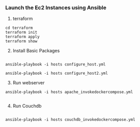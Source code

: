 

### Launch the Ec2 Instances using Ansible

1. terraform
```
cd terraform
terraform init
terraform apply
terraform show

```

2. Install Basic Packages

```

ansible-playbook -i hosts configure_host.yml

ansible-playbook -i hosts configure_host2.yml

```

3. Run webserver
```
ansible-playbook -i hosts apache_invokedockercompose.yml


```

4. Run Couchdb
```

ansible-playbook -i hosts couchdb_invokedockercompose.yml

```

